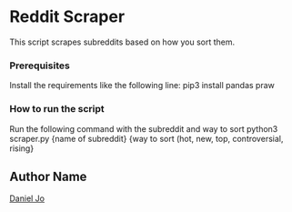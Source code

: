 # Reddit Scraper
This script scrapes subreddits based on how you sort them.

### Prerequisites
Install the requirements like the following line:
pip3 install pandas praw

### How to run the script
Run the following command with the subreddit and way to sort
python3 scraper.py {name of subreddit} {way to sort (hot, new, top, controversial, rising}

## Author Name
[Daniel Jo](https://github.com/danieljo09)
